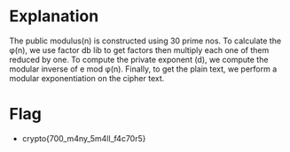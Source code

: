 # Explanation
The public modulus(n) is constructed using 30 prime nos. To calculate the φ(n), we use factor db lib to get factors then multiply each one of them reduced by one. 
To compute the private exponent (d), we compute the modular inverse of e mod φ(n). Finally, to get the plain text, we perform a modular exponentiation on the cipher text.

# Flag
- crypto{700_m4ny_5m4ll_f4c70r5}